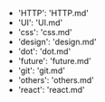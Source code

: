 - 'HTTP': 'HTTP.md'
- 'UI': 'UI.md'
- 'css': 'css.md'
- 'design': 'design.md'
- 'dot': 'dot.md'
- 'future': 'future.md'
- 'git': 'git.md'
- 'others': 'others.md'
- 'react': 'react.md'
